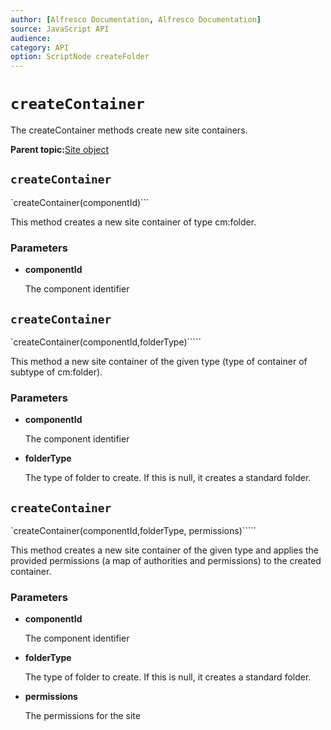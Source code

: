 ```yaml
---
author: [Alfresco Documentation, Alfresco Documentation]
source: JavaScript API
audience: 
category: API
option: ScriptNode createFolder
---
```


# `createContainer`

The createContainer methods create new site containers.

**Parent topic:**[Site object](../references/API-JS-Site.md)

## `createContainer`

`createContainer(componentId)```

This method creates a new site container of type cm:folder.

### Parameters

-   **componentId**

    The component identifier


## `createContainer`

`createContainer(componentId,folderType)`````

This method a new site container of the given type \(type of container of subtype of cm:folder\).

### Parameters

-   **componentId**

    The component identifier

-   **folderType**

    The type of folder to create. If this is null, it creates a standard folder.


## `createContainer`

`createContainer(componentId,folderType, permissions)`````

This method creates a new site container of the given type and applies the provided permissions \(a map of authorities and permissions\) to the created container.

### Parameters

-   **componentId**

    The component identifier

-   **folderType**

    The type of folder to create. If this is null, it creates a standard folder.

-   **permissions**

    The permissions for the site


